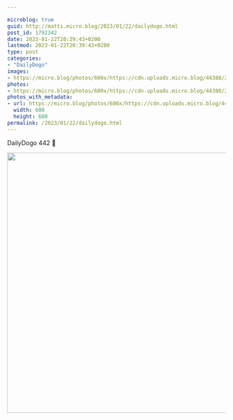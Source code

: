 ```yaml
---

microblog: true
guid: http://matti.micro.blog/2023/01/22/dailydogo.html
post_id: 1792342
date: 2023-01-22T20:39:43+0200
lastmod: 2023-01-22T20:39:43+0200
type: post
categories:
- "DailyDogo"
images:
- https://micro.blog/photos/600x/https://cdn.uploads.micro.blog/44388/2023/832d34c1cc.jpg
photos:
- https://micro.blog/photos/600x/https://cdn.uploads.micro.blog/44388/2023/832d34c1cc.jpg
photos_with_metadata:
- url: https://micro.blog/photos/600x/https://cdn.uploads.micro.blog/44388/2023/832d34c1cc.jpg
  width: 600
  height: 600
permalink: /2023/01/22/dailydogo.html
---
```

DailyDogo 442 🐶

<img src="https://micro.blog/photos/600x/https://blog.martin-haehnel.de/uploads/2023/832d34c1cc.jpg" width="600" height="600" alt="" />
